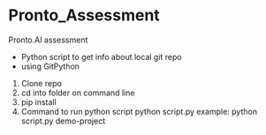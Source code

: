 # Pronto_Assessment
Pronto.AI assessment
- Python script to get info about local git repo
- using GitPython


1. Clone repo
2. cd into folder on command line
3. pip install 
4. Command to run python script
    python script.py <git-directory-name>
    example: python script.py demo-project



